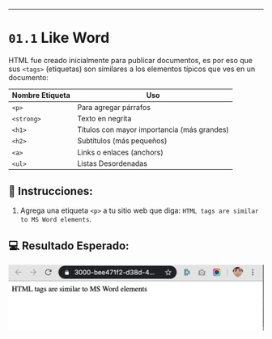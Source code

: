 ---

# `01.1` Like Word

HTML fue creado inicialmente para publicar documentos, es por eso que sus `<tags>` (etiquetas) son similares a los elementos típicos que ves en un documento:

| Nombre Etiqueta | Uso |
| -------- | -------- |
| `<p>`    | Para agregar párrafos |
| `<strong>`    | Texto en negrita |
| `<h1>`    | Títulos con mayor importancia (más grandes) |
| `<h2>`    | Subtítulos (más pequeños)|
| `<a>`    | Links o enlaces (anchors) |
| `<ul>`   | Listas Desordenadas  |

## 📝 Instrucciones:

1. Agrega una etiqueta `<p>` a tu sitio web que diga: `HTML tags are similar to MS Word elements`.

## 💻 Resultado Esperado:

![01.1 Preview HTML Exercises](../../.learn/assets/01.2-Like-Word.png?raw=true)
